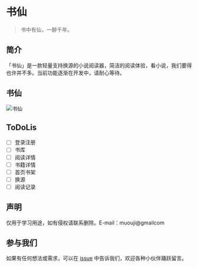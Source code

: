 # 书仙

> 书中有仙，一醉千年。

## 简介

「书仙」是一款轻量支持换源的小说阅读器，简洁的阅读体验，看小说，我们要得也许并不多。当前功能逐渐在开发中，请耐心等待。

## 书仙

![书仙](https://ws3.sinaimg.cn/large/006tNc79ly1g1u6huvtajj31bp0njn7q.jpg)

## ToDoLis

- [ ] 登录注册 
- [ ] 书库 
- [ ] 阅读详情
- [ ] 书籍详情
- [ ] 首页书架
- [ ] 换源
- [ ] 阅读记录

## 声明

仅用于学习用途，如有侵权请联系删除。E-mail：muouji@gmailcom



## 参与我们

如果有任何想法或需求，可以在 [issue](<https://github.com/tickmao/book_fairy/issues>) 中告诉我们，欢迎各种小伙伴踊跃留言。

